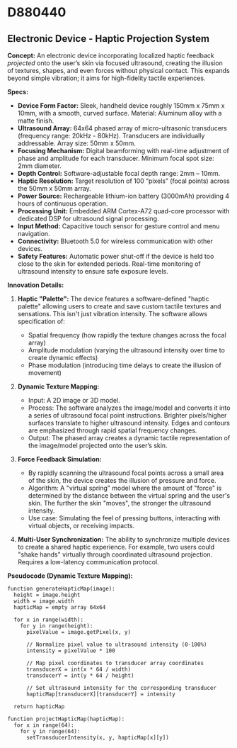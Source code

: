 # D880440

## Electronic Device - Haptic Projection System

**Concept:** An electronic device incorporating localized haptic feedback *projected* onto the user’s skin via focused ultrasound, creating the illusion of textures, shapes, and even forces without physical contact. This expands beyond simple vibration; it aims for high-fidelity tactile experiences.

**Specs:**

*   **Device Form Factor:** Sleek, handheld device roughly 150mm x 75mm x 10mm, with a smooth, curved surface. Material: Aluminum alloy with a matte finish.
*   **Ultrasound Array:** 64x64 phased array of micro-ultrasonic transducers (frequency range: 20kHz - 80kHz). Transducers are individually addressable. Array size: 50mm x 50mm.
*   **Focusing Mechanism:** Digital beamforming with real-time adjustment of phase and amplitude for each transducer. Minimum focal spot size: 2mm diameter.
*   **Depth Control:** Software-adjustable focal depth range: 2mm – 10mm.
*   **Haptic Resolution:** Target resolution of 100 “pixels” (focal points) across the 50mm x 50mm array.
*   **Power Source:** Rechargeable lithium-ion battery (3000mAh) providing 4 hours of continuous operation.
*   **Processing Unit:** Embedded ARM Cortex-A72 quad-core processor with dedicated DSP for ultrasound signal processing.
*   **Input Method:** Capacitive touch sensor for gesture control and menu navigation.
*   **Connectivity:** Bluetooth 5.0 for wireless communication with other devices.
*   **Safety Features:** Automatic power shut-off if the device is held too close to the skin for extended periods. Real-time monitoring of ultrasound intensity to ensure safe exposure levels.

**Innovation Details:**

1.  **Haptic "Palette":** The device features a software-defined "haptic palette" allowing users to create and save custom tactile textures and sensations.  This isn't just vibration intensity.  The software allows specification of:
    *   Spatial frequency (how rapidly the texture changes across the focal array)
    *   Amplitude modulation (varying the ultrasound intensity over time to create dynamic effects)
    *   Phase modulation (introducing time delays to create the illusion of movement)

2.  **Dynamic Texture Mapping:**
    *   Input: A 2D image or 3D model.
    *   Process: The software analyzes the image/model and converts it into a series of ultrasound focal point instructions.  Brighter pixels/higher surfaces translate to higher ultrasound intensity. Edges and contours are emphasized through rapid spatial frequency changes.
    *   Output:  The phased array creates a dynamic tactile representation of the image/model projected onto the user’s skin.

3.  **Force Feedback Simulation:**
    *   By rapidly scanning the ultrasound focal points across a small area of the skin, the device creates the illusion of pressure and force.
    *   Algorithm:  A "virtual spring" model where the amount of "force" is determined by the distance between the virtual spring and the user's skin. The further the skin "moves", the stronger the ultrasound intensity.
    *   Use case: Simulating the feel of pressing buttons, interacting with virtual objects, or receiving impacts.

4.  **Multi-User Synchronization:**  The ability to synchronize multiple devices to create a shared haptic experience. For example, two users could "shake hands" virtually through coordinated ultrasound projection. Requires a low-latency communication protocol.

**Pseudocode (Dynamic Texture Mapping):**

```
function generateHapticMap(image):
  height = image.height
  width = image.width
  hapticMap = empty array 64x64

  for x in range(width):
    for y in range(height):
      pixelValue = image.getPixel(x, y)

      // Normalize pixel value to ultrasound intensity (0-100%)
      intensity = pixelValue * 100

      // Map pixel coordinates to transducer array coordinates
      transducerX = int(x * 64 / width)
      transducerY = int(y * 64 / height)

      // Set ultrasound intensity for the corresponding transducer
      hapticMap[transducerX][transducerY] = intensity

  return hapticMap

function projectHapticMap(hapticMap):
  for x in range(64):
    for y in range(64):
      setTransducerIntensity(x, y, hapticMap[x][y])
```
